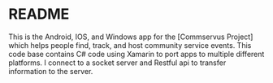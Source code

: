 # README #

This is the Android, IOS, and Windows app for the [Commservus Project] which helps people find, track, and host community service events. This code base contains C# code using Xamarin to port apps to multiple different platforms. I connect to a socket server and Restful api to transfer information to the server. 
